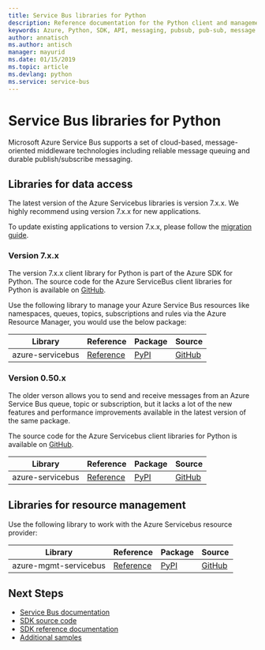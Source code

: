 ```yaml
---
title: Service Bus libraries for Python 
description: Reference documentation for the Python client and management libraries for Service Bus
keywords: Azure, Python, SDK, API, messaging, pubsub, pub-sub, message broker
author: annatisch
ms.author: antisch
manager: mayurid
ms.date: 01/15/2019
ms.topic: article
ms.devlang: python
ms.service: service-bus
---
```


# Service Bus libraries for Python

Microsoft Azure Service Bus supports a set of cloud-based, message-oriented middleware technologies including reliable message queuing and durable publish/subscribe messaging.

## Libraries for data access

The latest version of the Azure Servicebus libraries is version 7.x.x. We highly recommend using version 7.x.x for new applications.

To update existing applications to version 7.x.x, please follow the [migration guide](https://github.com/Azure/azure-sdk-for-python/blob/master/sdk/servicebus/azure-servicebus/migration_guide.md).

### Version 7.x.x

The version 7.x.x client library for Python is part of the Azure SDK for Python. The source code for the Azure ServiceBus client libraries for Python is available on [GitHub](https://github.com/Azure/azure-sdk-for-python/tree/master/sdk/servicebus).

Use the following library to manage your Azure Service Bus resources like namespaces, queues, topics, subscriptions and rules via the Azure Resource Manager, you would use the below package:

| Library | Reference | Package | Source |
|----------------------------------------|-------------------------------------------------------------|-----------------------------------------------------------------------------|---------------------------------------------------------------------------------------------------------------------|
|    azure-servicebus   |    [Reference](https://docs.microsoft.com/python/api/overview/azure/servicebus-readme?view=azure-python)    |    [PyPI](https://pypi.org/project/azure-servicebus/)    |    [GitHub](https://github.com/Azure/azure-sdk-for-python/tree/master/sdk/servicebus/azure-servicebus)    |

### Version 0.50.x

The older verson allows you to send and receive messages from an Azure Service Bus queue, topic or subscription, but it lacks a lot of the new features and performance improvements available in the latest version of the same package.

The source code for the Azure Servicebus client libraries for Python is available on [GitHub](https://github.com/Azure/azure-sdk-for-python/tree/servicebus_v0.50.3/sdk/servicebus/azure-servicebus/).

| Library | Reference | Package | Source |
|----------------------------------------|-------------------------------------------------------------|-----------------------------------------------------------------------------|---------------------------------------------------------------------------------------------------------------------|
|    azure-servicebus   |    [Reference](https://azuresdkdocs.blob.core.windows.net/$web/python/azure-servicebus/0.50.3/index.html)    |    [PyPI](https://pypi.org/project/azure-servicebus/0.50.3/)    |    [GitHub](https://github.com/Azure/azure-sdk-for-python/tree/servicebus_v0.50.3/sdk/servicebus/azure-servicebus/)    |

## Libraries for resource management

Use the following library to work with the Azure Servicebus resource provider:

|    Library    |    Reference    |    Package    |    Source    |
|------------------------------------------|-------------------------------------------------------------------|-----------------------------------------------------------------------------------|-----------------------------------------------------------------------------------------------------------------------|
|    azure-mgmt-servicebus    |    [Reference](https://docs.microsoft.com/python/api/overview/azure/servicebus/management?view=azure-python)    |    [PyPI](https://pypi.org/project/azure-mgmt-servicebus/)    |    [GitHub](https://github.com/Azure/azure-sdk-for-python/tree/master/sdk/servicebus/azure-mgmt-servicebus)    |

## Next Steps

* [Service Bus documentation](https://docs.microsoft.com/azure/service-bus-messaging)
* [SDK source code](https://github.com/Azure/azure-sdk-for-python/tree/master/azure-servicebus)
* [SDK reference documentation](https://docs.microsoft.com/python/api/overview/azure/servicebus/client?view=azure-python)
* [Additional samples](https://github.com/Azure/azure-sdk-for-python/tree/master/sdk/servicebus/azure-servicebus/examples)
